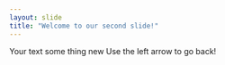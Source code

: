 ```yaml
---
layout: slide
title: "Welcome to our second slide!"
---
```

Your text some thing new
Use the left arrow to go back!
